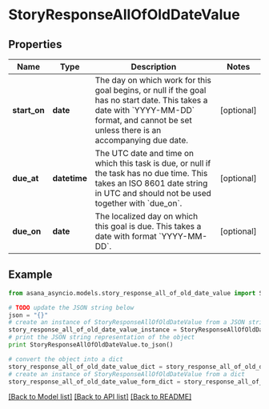 # StoryResponseAllOfOldDateValue


## Properties

Name | Type | Description | Notes
------------ | ------------- | ------------- | -------------
**start_on** | **date** | The day on which work for this goal begins, or null if the goal has no start date. This takes a date with &#x60;YYYY-MM-DD&#x60; format, and cannot be set unless there is an accompanying due date. | [optional] 
**due_at** | **datetime** | The UTC date and time on which this task is due, or null if the task has no due time. This takes an ISO 8601 date string in UTC and should not be used together with &#x60;due_on&#x60;. | [optional] 
**due_on** | **date** | The localized day on which this goal is due. This takes a date with format &#x60;YYYY-MM-DD&#x60;. | [optional] 

## Example

```python
from asana_asyncio.models.story_response_all_of_old_date_value import StoryResponseAllOfOldDateValue

# TODO update the JSON string below
json = "{}"
# create an instance of StoryResponseAllOfOldDateValue from a JSON string
story_response_all_of_old_date_value_instance = StoryResponseAllOfOldDateValue.from_json(json)
# print the JSON string representation of the object
print StoryResponseAllOfOldDateValue.to_json()

# convert the object into a dict
story_response_all_of_old_date_value_dict = story_response_all_of_old_date_value_instance.to_dict()
# create an instance of StoryResponseAllOfOldDateValue from a dict
story_response_all_of_old_date_value_form_dict = story_response_all_of_old_date_value.from_dict(story_response_all_of_old_date_value_dict)
```
[[Back to Model list]](../README.md#documentation-for-models) [[Back to API list]](../README.md#documentation-for-api-endpoints) [[Back to README]](../README.md)


